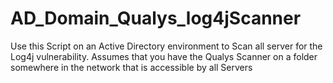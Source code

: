 # AD_Domain_Qualys_log4jScanner
Use this Script on an Active Directory environment to Scan all server for the Log4j vulnerability.
Assumes that you have the Qualys Scanner on a folder somewhere in the network that is accessible by all Servers
